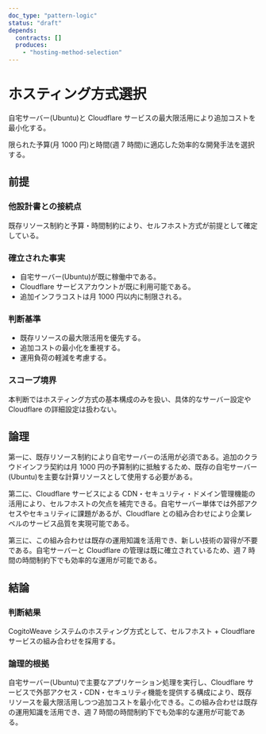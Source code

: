 ```yaml
---
doc_type: "pattern-logic"
status: "draft"
depends:
  contracts: []
  produces:
    - "hosting-method-selection"
---
```


# ホスティング方式選択

<!-- PREMISE_BEGIN: existing-resource-constraints -->

自宅サーバー(Ubuntu)と Cloudflare サービスの最大限活用により追加コストを最小化する。

<!-- PREMISE_END: existing-resource-constraints -->

<!-- PREMISE_BEGIN: budget-time-constraints -->

限られた予算(月 1000 円)と時間(週 7 時間)に適応した効率的な開発手法を選択する。

<!-- PREMISE_END: budget-time-constraints -->

## 前提

### 他設計書との接続点

既存リソース制約と予算・時間制約により、セルフホスト方式が前提として確定している。

### 確立された事実

- 自宅サーバー(Ubuntu)が既に稼働中である。
- Cloudflare サービスアカウントが既に利用可能である。
- 追加インフラコストは月 1000 円以内に制限される。

### 判断基準

- 既存リソースの最大限活用を優先する。
- 追加コストの最小化を重視する。
- 運用負荷の軽減を考慮する。

### スコープ境界

本判断ではホスティング方式の基本構成のみを扱い、具体的なサーバー設定や Cloudflare の詳細設定は扱わない。

## 論理

第一に、既存リソース制約により自宅サーバーの活用が必須である。追加のクラウドインフラ契約は月 1000 円の予算制約に抵触するため、既存の自宅サーバー(Ubuntu)を主要な計算リソースとして使用する必要がある。

第二に、Cloudflare サービスによる CDN・セキュリティ・ドメイン管理機能の活用により、セルフホストの欠点を補完できる。自宅サーバー単体では外部アクセスやセキュリティに課題があるが、Cloudflare との組み合わせにより企業レベルのサービス品質を実現可能である。

第三に、この組み合わせは既存の運用知識を活用でき、新しい技術の習得が不要である。自宅サーバーと Cloudflare の管理は既に確立されているため、週 7 時間の時間制約下でも効率的な運用が可能である。

## 結論

### 判断結果

<!-- GLOBAL_CONCLUSION_BEGIN: hosting-method-selection -->

CogitoWeave システムのホスティング方式として、セルフホスト + Cloudflare サービスの組み合わせを採用する。

<!-- GLOBAL_CONCLUSION_END: hosting-method-selection -->

### 論理的根拠

自宅サーバー(Ubuntu)で主要なアプリケーション処理を実行し、Cloudflare サービスで外部アクセス・CDN・セキュリティ機能を提供する構成により、既存リソースを最大限活用しつつ追加コストを最小化できる。この組み合わせは既存の運用知識を活用でき、週 7 時間の時間制約下でも効率的な運用が可能である。
